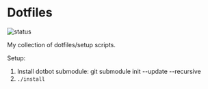 # Dotfiles

![status](https://github.com/ezhang887/dotfiles/actions/workflows/test.yaml/badge.svg)

My collection of dotfiles/setup scripts.

Setup:
1. Install dotbot submodule: git submodule init --update --recursive
2. `./install`
